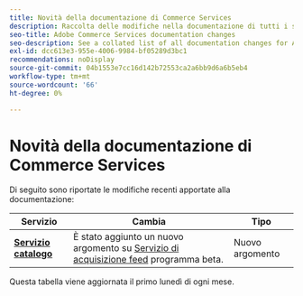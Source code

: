 ```yaml
---
title: Novità della documentazione di Commerce Services
description: Raccolta delle modifiche nella documentazione di tutti i servizi Commerce
seo-title: Adobe Commerce Services documentation changes
seo-description: See a collated list of all documentation changes for Adobe Commerce Services and integration services.
exl-id: dcc613e3-955e-4006-9984-bf05289d3bc1
recommendations: noDisplay
source-git-commit: 04b1553e7cc16d142b72553ca2a6bb9d6a6b5eb4
workflow-type: tm+mt
source-wordcount: '66'
ht-degree: 0%

---
```


# Novità della documentazione di Commerce Services

Di seguito sono riportate le modifiche recenti apportate alla documentazione:

| Servizio | Cambia | Tipo |
| -- | -- | -- |
| [**Servizio catalogo**](../catalog-service/overview.md) | È stato aggiunto un nuovo argomento su [Servizio di acquisizione feed](https://experienceleague.adobe.com/docs/commerce-merchant-services/catalog-service/feed-ingestion.html) programma beta. | Nuovo argomento |


Questa tabella viene aggiornata il primo lunedì di ogni mese.
